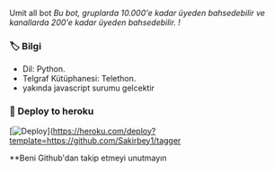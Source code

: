Umit all bot
_Bu bot, gruplarda 10.000'e kadar üyeden bahsedebilir ve kanallarda 200'e kadar üyeden bahsedebilir. !_

### 🏷 Bilgi
- Dil: Python.
- Telgraf Kütüphanesi: Telethon.
- yakında javascript surumu gelcektir

### 🚀 Deploy to heroku
[![Deploy](https://www.herokucdn.com/deploy/button.svg)](https://heroku.com/deploy?template=https://github.com/Sakirbey1/tagger

**Beni Github'dan takip etmeyi unutmayın
